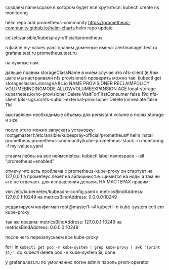 создаём namescpase в котором будет всё крутиться:
kubectl create ns monitoring

helm repo add prometheus-community https://prometheus-community.github.io/helm-charts
helm repo update

cd /etc/ansible/kubespray-official/prometheus

в файле my-values.yaml правим доменные имена:
alertmanager.test.ru
grafana.test.ru
prometheus.test.ru

на нужные нам.

дальше правим 
storageClassName в моём случае это nfs-client  (в 9ом шаге мы настраивали nfs provisioner)
проверить можно так:
kubectl  get storageclasses.storage.k8s.io
NAME            PROVISIONER                                   RECLAIMPOLICY   VOLUMEBINDINGMODE      ALLOWVOLUMEEXPANSION   AGE
local-storage   kubernetes.io/no-provisioner                  Delete          WaitForFirstConsumer   false                  19d
nfs-client      k8s-sigs.io/nfs-subdir-external-provisioner   Delete          Immediate              false                  11d

выставляем необходимые объёмы для persistant volume
в полях storage
и size

после этого можно запускать установку:
root@master1:/etc/ansible/kubespray-official/prometheus# helm install prometheus prometheus-community/kube-prometheus-stack -n monitoring -f my-values.yaml

ставим леблы на все неймспейсы:
kubectl label namespace --all "prometheus=enabled"


отмечу что есть проблема с prometheus-kube-proxy он стартует на 127,0,0,1
а прометеус лезет на айпишник т.е. щимится на ноды а там ни кто не отвечает.
для исправления делаем, НА МАСТЕРАХ правим:

vim /etc/kubernetes/kubeadm-config.yaml
c
metricsBindAddress: 127.0.0.1:10249
на
metricsBindAddress: 0.0.0.0:10249


редактируем конфигмап
root@master1:~# kubectl -n kube-system edit cm kube-proxy

так же правим:
    metricsBindAddress: 127.0.0.1:10249
на
    metricsBindAddress: 0.0.0.0:10249


после чего перезапускаем все kube-proxy:

for i in `kubectl get pod -n kube-system | grep kube-proxy | awk '{print $1}'`; do kubectl delete pod -n kube-system $i; done


у grafana.test.ru  по умолчанию логин admin пароль prom-operator

